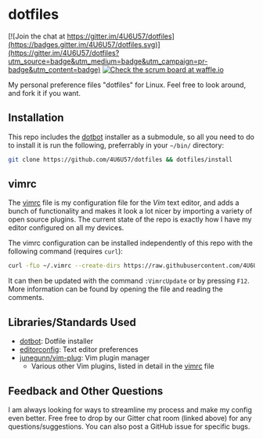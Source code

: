 # dotfiles

[![Join the chat at https://gitter.im/4U6U57/dotfiles](https://badges.gitter.im/4U6U57/dotfiles.svg)](https://gitter.im/4U6U57/dotfiles?utm_source=badge&utm_medium=badge&utm_campaign=pr-badge&utm_content=badge)
[![Check the scrum board at waffle.io](https://badge.waffle.io/4U6U57/dotfiles.svg?label=ready&title=waffle%20scrum%20board)](http://waffle.io/4U6U57/dotfiles)

My personal preference files "dotfiles" for Linux. Feel free to look
around, and fork it if you want.

## Installation

This repo includes the [dotbot](https://github.com/anishathalye/dotbot)
installer as a submodule, so all you need to do to install it is run the
following, preferrably in your `~/bin/` directory:

```bash
git clone https://github.com/4U6U57/dotfiles && dotfiles/install
```

## vimrc

The [vimrc](vimrc) file is my configuration file for the *Vim* text
editor, and adds a bunch of functionality and makes it look a lot nicer
by importing a variety of open source plugins. The current state of the
repo is exactly how I have my editor configured on all my devices.

The vimrc configuration can be installed independently of this repo with
the following command (requires `curl`):

```bash
curl -fLo ~/.vimrc --create-dirs https://raw.githubusercontent.com/4U6U57/dotfiles/master/vimrc
```

It can then be updated with the command `:VimrcUpdate` or by pressing
`F12`. More information can be found by opening the file and reading the
comments.

## Libraries/Standards Used

- [dotbot](https://github.com/anishathalye/dotbot): Dotfile installer
- [editorconfig](https://editorconfig.org): Text editor preferences
- [junegunn/vim-plug](https://github.com/junegunn/vim-plug): Vim plugin manager
    - Various other Vim plugins, listed in detail in the [vimrc](vimrc) file

## Feedback and Other Questions

I am always looking for ways to streamline my process and make my config
even better. Free free to drop by our Gitter chat room (linked above)
for any questions/suggestions. You can also post a GitHub issue for 
specific bugs.
